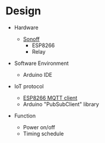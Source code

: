 
# Design

+ Hardware
  + [Sonoff](http://sonoff.itead.cc/en/)
    + ESP8266
    + Relay
  
+ Software Environment
  + Arduino IDE
  
+ IoT protocol
  + [ESP8266 MQTT client](http://www.hardcopyworld.com/ngine/aduino/index.php/archives/2804)
  + Arduino "PubSubClient" library

+ Function
  + Power on/off
  + Timing schedule
